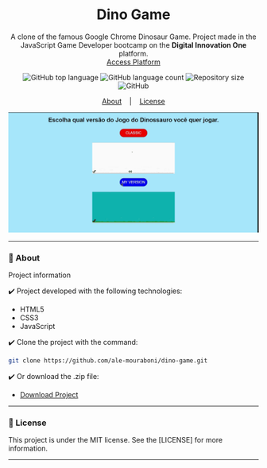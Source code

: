 <h1 align="center">Dino Game</h1>
<p align="center">A clone of the famous Google Chrome Dinosaur Game. Project made in the JavaScript Game Developer bootcamp on the <strong>Digital Innovation One</strong> platform.
</br>
<a href="https://www.digitalinnovation.one">Access Platform</a>
</p>

<p align="center">
  <img alt="GitHub top language" src="https://img.shields.io/github/languages/top/ale-mouraboni/dino-game">

  <img alt="GitHub language count" src="https://img.shields.io/github/languages/count/ale-mouraboni/dino-game">

  <img alt="Repository size" src="https://img.shields.io/github/repo-size/ale-mouraboni/dino-game">

  <img alt="GitHub" src="https://img.shields.io/github/license/ale-mouraboni/dino-game">
</p>

<p align="center">
  <a href="#rocket-about">About</a>
  &nbsp;&nbsp;&nbsp;|&nbsp;&nbsp;&nbsp;
  <a href="#memo-license">License</a>
</p>

![Demo](github/demo.gif)

---

### :rocket: About
Project information

:heavy_check_mark: Project developed with the following technologies:
* HTML5
* CSS3
* JavaScript

:heavy_check_mark: Clone the project with the command:

```sh
git clone https://github.com/ale-mouraboni/dino-game.git
```  
  
:heavy_check_mark: Or download the .zip file:  
  
* [Download Project](https://github.com/ale-mouraboni/dino-game/archive/refs/heads/main.zip)

---

### :memo: License
This project is under the MIT license. See the [LICENSE] for more information.

---
